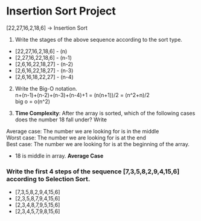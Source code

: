 # Insertion Sort Project

[22,27,16,2,18,6] -> Insertion Sort

1. Write the stages of the above sequence according to the sort type.
+ [22,27,16,2,18,6] - (n)
+ [2,27,16,22,18,6] - (n-1)
+ [2,6,16,22,18,27] - (n-2)
+ [2,6,16,22,18,27] - (n-3)
+ [2,6,16,18,22,27] - (n-4)

2. Write the Big-O notation. \
n+(n-1)+(n-2)+(n-3)+(n-4)+1 = (n(n+1))/2 = (n^2+n)/2 \
big o = o(n^2)

3. **Time Complexity**: After the array is sorted, which of the following cases does the number 18 fall under? Write

Average case: The number we are looking for is in the middle \
Worst case: The number we are looking for is at the end \
Best case: The number we are looking for is at the beginning of the array.

+ 18 is middle in array. **Average Case** 

### Write the first 4 steps of the sequence [7,3,5,8,2,9,4,15,6] according to Selection Sort.

+ [7,3,5,8,2,9,4,15,6]
+ [2,3,5,8,7,9,4,15,6]
+ [2,3,4,8,7,9,5,15,6]
+ [2,3,4,5,7,9,8,15,6]


